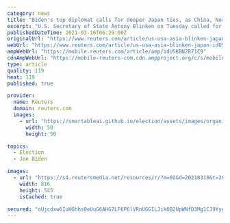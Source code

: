 ```yaml
---
category: news
title: "Biden's top diplomat calls for deeper Japan ties, as China, North Korea cast shadow"
excerpt: "U.S. Secretary of State Antony Blinken on Tuesday called for deeper economic and security ties with Japan, as he and Defence Secretary Lloyd Austin seek to use their first trip abroad to strengthen Asian alliances in the face of China's assertiveness."
publishedDateTime: 2021-03-16T06:29:00Z
originalUrl: "https://www.reuters.com/article/us-usa-asia-blinken-japan-idUSKBN2B71C9"
webUrl: "https://www.reuters.com/article/us-usa-asia-blinken-japan-idUSKBN2B71C9"
ampWebUrl: "https://mobile.reuters.com/article/amp/idUSKBN2B71C9"
cdnAmpWebUrl: "https://mobile-reuters-com.cdn.ampproject.org/c/s/mobile.reuters.com/article/amp/idUSKBN2B71C9"
type: article
quality: 119
heat: 119
published: true

provider:
  name: Reuters
  domain: reuters.com
  images:
    - url: "https://smartableai.github.io/election/assets/images/organizations/reuters.com-50x50.jpg"
      width: 50
      height: 50

topics:
  - Election
  - Joe Biden

images:
  - url: "https://s4.reutersmedia.net/resources/r/?m=02&d=20210316&t=2&i=1555035634&w=&fh=545px&fw=&ll=&pl=&sq=&r=LYNXMPEH2F0E8"
    width: 816
    height: 545
    isCached: true

secured: "oUjcdxw6IuHGhhs0eUuG6AHG7LF6P6lVRnUGGILJik0B2UpWNfD3Mg1CJ9YygVOWIfsFWRegtmwDfJ7vgU0BVB2pGK3ZsLLeYMBzB580jI/i9cJK4dZpfPR8R4NYgrNfTzQf7z8Ry0jZH9ofJe7PTisX8f8WFBYYpIXP6KIw5AWhtS0UOT6kqzo7F3eKWwMAai0KdvBiVE0DzS0GRlSdeCMtr7ALMGJ4Yx3rlP4msd7FNQFOGsJVbO/OB3z7FMYO4jzDluF2NjtROphuXm5qu90sAGfpbtSnO29mIp7F6JE+VtCwGqioGcsXP/VwCJeQXhdXMi8oDakU5mbnOE6zNritkySSjmJAMidZuSYxUC0=;Q6CPCJMYTZm+sXgZdhTZaQ=="
---
```


